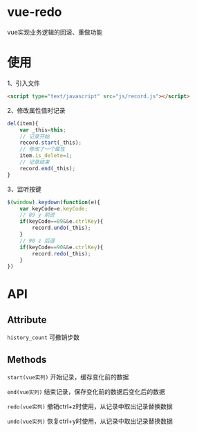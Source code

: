 # vue-redo

vue实现业务逻辑的回滚、重做功能

# 使用

1、引入文件
```html
<script type="text/javascript" src="js/record.js"></script>
```

2、修改属性值时记录
```js
del(item){
	var _this=this;
	// 记录开始
	record.start(_this);
	// 修改了一个属性
	item.is_delete=1;
	// 记录结束
	record.end(_this);
}
```

3、监听按键
```js
$(window).keydown(function(e){
    var keyCode=e.keyCode;
    // 89 y 前进
    if(keyCode==89&&e.ctrlKey){
        record.undo(_this);
    }
    // 90 z 后退
    if(keyCode==90&&e.ctrlKey){
        record.redo(_this);
    }
})
```

# API

## Attribute

`history_count` 可撤销步数

## Methods

`start(vue实列)` 开始记录，缓存变化前的数据

`end(vue实列)` 结束记录，保存变化前的数据后变化后的数据

`redo(vue实列)` 撤销ctrl+z时使用，从记录中取出记录替换数据

`undo(vue实列)` 恢复ctrl+y时使用，从记录中取出记录替换数据
